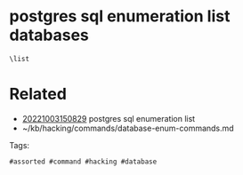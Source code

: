 # postgres sql enumeration list databases
```
\list
```

# Related

- [20221003150829](/zet/20221003150829/README.md) postgres sql enumeration list
- ~/kb/hacking/commands/database-enum-commands.md

Tags:

    #assorted #command #hacking #database
